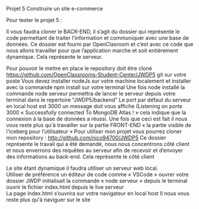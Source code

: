 Projet 5 Construire un site e-commerce

Pour tester le projet 5 :

Il vous faudra cloner le BACK-END, il s’agit du dossier qui représente le code permettant de traiter l’information et communiquer avec une base de données.
Ce dossier est fourni par OpenClasroom et c’est avec ce code que nous allons travailler pour que l’application marche et soit entièrement dynamique. 
Cela représente le serveur.

Pour pouvoir le mettre en place le repository doit être cloné https://github.com/OpenClassrooms-Student-Center/JWDP5 git sur votre poste
Vous devez installer nodeJs sur votre machine localement et installer avec la commande npm install sur votre terminal
Une fois node installé la commande node serveur permettra de lancer le serveur depuis votre terminal dans le repertoire "JWDP5/backend" Le port par défaut du serveur en local host est 3000 un message doit vous affiche (Listening on porte 3000 « Successfully connected To MongoDB Atlas ! » cela indique que la connexion à la base de données a réussi.
Une fois que ceci est fait il nous vous reste plus qu'à travailler sur la partie FRONT-END « la partie visible de l'iceberg pour l’utilisateur »
Pour utiliser mon projet vous pourrez cloner mon repository : http://github.com/nico94700/JWDP5 Ce dossier représente le travail qui a été demandé, nous nous concentrons côté client et nous enverrons des requêtes au serveur afin de recevoir et d’envoyer des informations au back-end.
Cela représente le côté client 	

Le site étant dynamique il faudra utiliser un serveur web local.	
Utiliser de préférence un éditeur de code comme « VSCode » ouvrer votre dossier JWDP initialisait la commande « node serveur » depuis le terminal ouvrir le fichier index.html depuis le live serveur  
La page index.html s’ouvrira sur votre navigateur en local host Il nous vous reste plus qu'à naviguer sur le site 	
